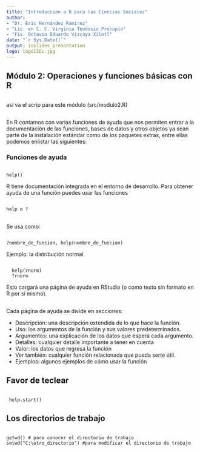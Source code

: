 ```yaml
---
title: "Introducción a R para las Ciencias Sociales"
author: 
- "Dr. Eric Hernández Ramírez"
- "Lic. en C. C. Virginia Teodosio Procopio"
- "Fís. Octavio Eduardo Vizcaya Xilotl"
date: "`r Sys.Date()`"
output: ioslides_presentation
logo: logoIIEc.jpg
---
```


## Módulo 2: Operaciones y funciones básicas con R

##
así va el scrip para este módulo (src/modulo2.R)
##
En R contamos con varias funciones de ayuda que nos permiten entrar a la documentación de las funciones, bases de datos y otros objetos ya sean parte de la instalación estándar como de los paquetes extras, entre ellas podemos enlistar las siguientes: 

### Funciones de ayuda
<pre><code>
help() 
</code></pre>

R tiene documentación integrada en el entorno de desarrollo. Para obtener ayuda de una función puedes usar las funciones 
<pre><code>
help o ?
</code></pre>

##

Se usa como:
<pre><code>
?nombre_de_funcion, help(nombre_de_funcion)
</code></pre>

Ejemplo: la distribución normal

<pre><code>
  help(rnorm)
  ?rnorm
</code></pre>

Esto cargará una página de ayuda en RStudio (o como texto sin formato en R por sí mismo).

##

Cada página de ayuda se divide en secciones:

  - Descripción: una descripción extendida de lo que hace la función.
  - Uso: los argumentos de la función y sus valores predeterminados.
  - Argumentos: una explicación de los datos que espera cada argumento.
  - Detalles: cualquier detalle importante a tener en cuenta
  - Valor: los datos que regresa la función
  - Ver también: cualquier función relacionada que pueda serte útil.
  - Ejemplos: algunos ejemplos de cómo usar la función

## Favor de teclear  
<pre><code>
 help.start()
</code></pre>

## Los directorios de trabajo

<pre><code>
getwd() # para conocer el directorio de trabajo
setwd("C:\otro_directorio") #para modificar el directorio de trabajo
</code></pre>
